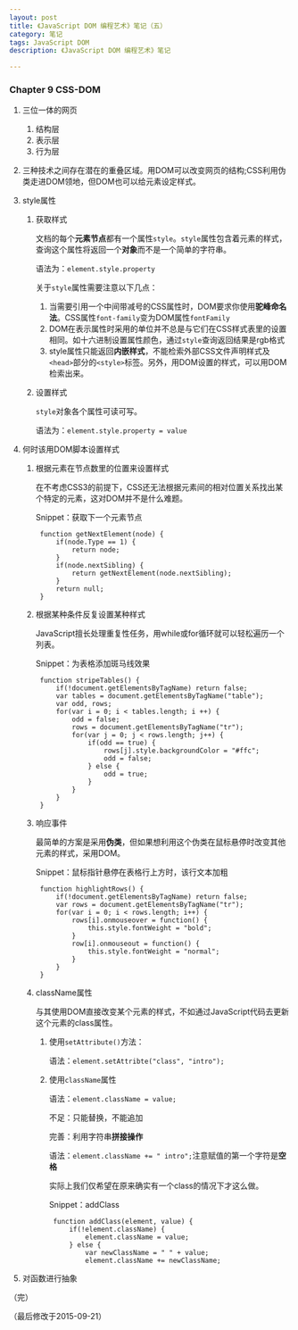 ```yaml
---
layout: post
title: 《JavaScript DOM 编程艺术》笔记（五）
category: 笔记
tags: JavaScript DOM
description: 《JavaScript DOM 编程艺术》笔记

---
```


### Chapter 9 CSS-DOM

1. 三位一体的网页

	1. 结构层
	2. 表示层
	3. 行为层
	
2. 三种技术之间存在潜在的重叠区域。用DOM可以改变网页的结构;CSS利用伪类走进DOM领地，但DOM也可以给元素设定样式。
3. style属性

	1. 获取样式
	
		文档的每个**元素节点**都有一个属性`style`。`style`属性包含着元素的样式，查询这个属性将返回一个**对象**而不是一个简单的字符串。
	
		语法为：`element.style.property`
	
		关于`style`属性需要注意以下几点：
		1. 当需要引用一个中间带减号的CSS属性时，DOM要求你使用**驼峰命名法**。CSS属性`font-family`变为DOM属性`fontFamily`
		2. DOM在表示属性时采用的单位并不总是与它们在CSS样式表里的设置相同。如十六进制设置属性颜色，通过`style`查询返回结果是rgb格式
		3. style属性只能返回**内嵌样式**，不能检索外部CSS文件声明样式及`<head>`部分的`<style>`标签。另外，用DOM设置的样式，可以用DOM检索出来。
		
	2. 设置样式
	
		`style`对象各个属性可读可写。
		
		语法为：`element.style.property = value`
		
4. 何时该用DOM脚本设置样式

	1. 根据元素在节点数里的位置来设置样式
	
		在不考虑CSS3的前提下，CSS还无法根据元素间的相对位置关系找出某个特定的元素，这对DOM并不是什么难题。
		
		Snippet：获取下一个元素节点
		
			function getNextElement(node) {
				if(node.Type == 1) {
					return node;
				}
				if(node.nextSibling) {
					return getNextElement(node.nextSibling);
				}
				return null;
			}
			
	2. 根据某种条件反复设置某种样式
	
		JavaScript擅长处理重复性任务，用while或for循环就可以轻松遍历一个列表。
		
		Snippet：为表格添加斑马线效果
		
			function stripeTables() {
				if(!document.getElementsByTagName) return false;
				var tables = document.getElementsByTagName("table");
				var odd, rows;
				for(var i = 0; i < tables.length; i ++) {
					odd = false;
					rows = document.getElementsByTagName("tr");
					for(var j = 0; j < rows.length; j++) {
						if(odd == true) {
							rows[j].style.backgroundColor = "#ffc";
							odd = false;
						} else {
							odd = true;
						}
					}
				}
			}
	3. 响应事件
	
		最简单的方案是采用**伪类**，但如果想利用这个伪类在鼠标悬停时改变其他元素的样式，采用DOM。
		
		Snippet：鼠标指针悬停在表格行上方时，该行文本加粗
		
			function highlightRows() {
				if(!document.getElementsByTagName) return false;
				var rows = document.getElementsByTagName("tr");
				for(var i = 0; i < rows.length; i++) {
					rows[i].onmouseover = function() {
						this.style.fontWeight = "bold";
					}
					row[i].onmouseout = function() {
						this.style.fontWeight = "normal";
					}
				}
			}
			
	4. className属性
	
		与其使用DOM直接改变某个元素的样式，不如通过JavaScript代码去更新这个元素的class属性。
		
		1. 使用`setAttribute()`方法：
		
			语法：`element.setAttribte("class", "intro");`
			
		2. 使用`className`属性
		
			语法：`element.className = value;`
			
			不足：只能替换，不能追加
						
			完善：利用字符串**拼接操作**
			
			语法：`element.className += " intro";`注意赋值的第一个字符是**空格**
			
			实际上我们仅希望在原来确实有一个class的情况下才这么做。
			
			Snippet：addClass
			
				function addClass(element, value) {
					if(!element.className) {
						element.className = value;
					} else {
						var newClassName = " " + value;
						element.className += newClassName;
						
5. 对函数进行抽象

（完）

（最后修改于2015-09-21）